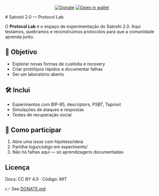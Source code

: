 ﻿<p align="center">
  <a href="DONATE.md"><img alt="Donate" src="https://img.shields.io/badge/Donate-Bitcoin-orange?style=flat-square"></a>
  <a href="bitcoin:bc1qpyukknh3zqdpwqv7dwn5dqxysc8kt8fsqu80xv"><img alt="Open in wallet" src="https://img.shields.io/badge/Open_in_wallet-bc1q...-black?style=flat-square"></a>
</p>
# Satoshi 2.0 — Protocol Lab

O **Protocol Lab** é o espaço de experimentação do Satoshi 2.0.
Aqui testamos, quebramos e reconstruímos protocolos para que a comunidade aprenda junto.

## 🎯 Objetivo
- Explorar novas formas de custódia e recovery
- Criar protótipos rápidos e documentar falhas
- Ser um laboratório aberto

## 🛠️ Inclui
- Experimentos com BIP-85, descriptors, PSBT, Taproot
- Simulações de ataques e respostas
- Testes de recuperação social

## 🚀 Como participar
1. Abre uma *issue* com hipótese/ideia
2. Partilha logs/código em experiments/
3. Não há falhas aqui — só aprendizagens documentadas

## Licença
Docs: CC BY 4.0 · Código: MIT


👉 See [DONATE.md](DONATE.md)


